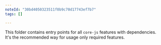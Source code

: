 ```yaml
---
noteId: "30bd4050323511f0b9c70d17743ef7b7"
tags: []

---
```


This folder contains entry points for all `core-js` features with dependencies. It's the recommended way for usage only required features.
